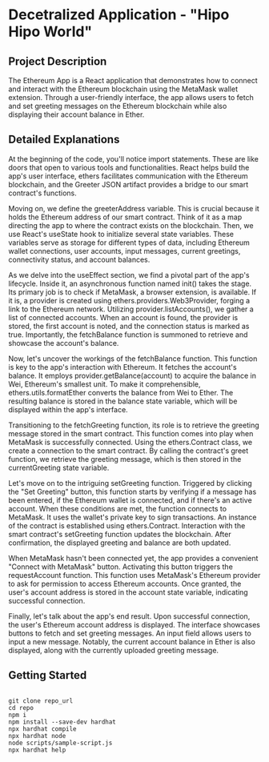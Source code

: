 # Decetralized Application - "Hipo Hipo World"

## Project Description

The Ethereum App is a React application that demonstrates how to connect and interact with the Ethereum blockchain using the MetaMask wallet extension. Through a user-friendly interface, the app allows users to fetch and set greeting messages on the Ethereum blockchain while also displaying their account balance in Ether.

## Detailed Explanations

At the beginning of the code, you'll notice import statements. These are like doors that open to various tools and functionalities. React helps build the app's user interface, ethers facilitates communication with the Ethereum blockchain, and the Greeter JSON artifact provides a bridge to our smart contract's functions.

Moving on, we define the greeterAddress variable. This is crucial because it holds the Ethereum address of our smart contract. Think of it as a map directing the app to where the contract exists on the blockchain. Then, we use React's useState hook to initialize several state variables. These variables serve as storage for different types of data, including Ethereum wallet connections, user accounts, input messages, current greetings, connectivity status, and account balances.

As we delve into the useEffect section, we find a pivotal part of the app's lifecycle. Inside it, an asynchronous function named init() takes the stage. Its primary job is to check if MetaMask, a browser extension, is available. If it is, a provider is created using ethers.providers.Web3Provider, forging a link to the Ethereum network. Utilizing provider.listAccounts(), we gather a list of connected accounts. When an account is found, the provider is stored, the first account is noted, and the connection status is marked as true. Importantly, the fetchBalance function is summoned to retrieve and showcase the account's balance.

Now, let's uncover the workings of the fetchBalance function. This function is key to the app's interaction with Ethereum. It fetches the account's balance. It employs provider.getBalance(account) to acquire the balance in Wei, Ethereum's smallest unit. To make it comprehensible, ethers.utils.formatEther converts the balance from Wei to Ether. The resulting balance is stored in the balance state variable, which will be displayed within the app's interface.

Transitioning to the fetchGreeting function, its role is to retrieve the greeting message stored in the smart contract. This function comes into play when MetaMask is successfully connected. Using the ethers.Contract class, we create a connection to the smart contract. By calling the contract's greet function, we retrieve the greeting message, which is then stored in the currentGreeting state variable.

Let's move on to the intriguing setGreeting function. Triggered by clicking the "Set Greeting" button, this function starts by verifying if a message has been entered, if the Ethereum wallet is connected, and if there's an active account. When these conditions are met, the function connects to MetaMask. It uses the wallet's private key to sign transactions. An instance of the contract is established using ethers.Contract. Interaction with the smart contract's setGreeting function updates the blockchain. After confirmation, the displayed greeting and balance are both updated.

When MetaMask hasn't been connected yet, the app provides a convenient "Connect with MetaMask" button. Activating this button triggers the requestAccount function. This function uses MetaMask's Ethereum provider to ask for permission to access Ethereum accounts. Once granted, the user's account address is stored in the account state variable, indicating successful connection.

Finally, let's talk about the app's end result. Upon successful connection, the user's Ethereum account address is displayed. The interface showcases buttons to fetch and set greeting messages. An input field allows users to input a new message. Notably, the current account balance in Ether is also displayed, along with the currently uploaded greeting message.


## Getting Started 

```shell

git clone repo_url
cd repo
npm i
npm install --save-dev hardhat
npx hardhat compile
npx hardhat node
node scripts/sample-script.js
npx hardhat help

```
